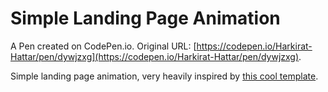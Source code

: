 # Simple Landing Page Animation

A Pen created on CodePen.io. Original URL: [https://codepen.io/Harkirat-Hattar/pen/dywjzxg](https://codepen.io/Harkirat-Hattar/pen/dywjzxg).

Simple landing page animation, very heavily inspired by [this cool template](http://html5up.net/uploads/demos/spectral/).